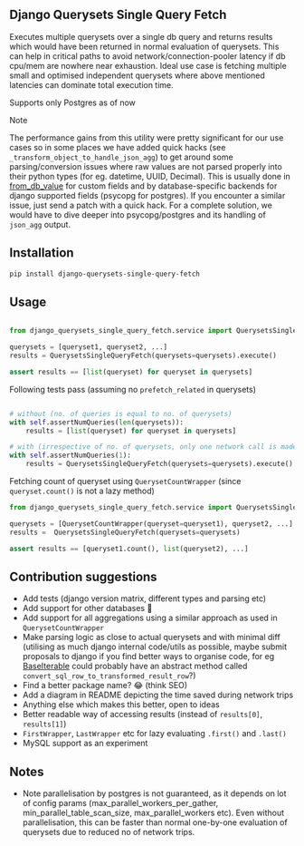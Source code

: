 ## Django Querysets Single Query Fetch

Executes multiple querysets over a single db query and returns results which would have been returned in normal evaluation of querysets. This can help in critical paths to avoid network/connection-pooler latency if db cpu/mem are nowhere near exhaustion. Ideal use case is fetching multiple small and optimised independent querysets where above mentioned latencies can dominate total execution time.

Supports only Postgres as of now

> [!NOTE]
> The performance gains from this utility were pretty significant for our use cases so in some places we have added quick hacks (see `_transform_object_to_handle_json_agg`) to get around some parsing/conversion issues where raw values are not parsed properly into their python types (for eg. datetime, UUID, Decimal). This is usually done in [from_db_value](https://docs.djangoproject.com/en/5.0/ref/models/fields/#django.db.models.Field.from_db_value) for custom fields and by database-specific backends for django supported fields (psycopg for postgres). If you encounter a similar issue, just send a patch with a quick hack. For a complete solution, we would have to dive deeper into psycopg/postgres and its handling of `json_agg` output.

## Installation

```bash
pip install django-querysets-single-query-fetch
```

## Usage

```py

from django_querysets_single_query_fetch.service import QuerysetsSingleQueryFetch

querysets = [queryset1, queryset2, ...]
results = QuerysetsSingleQueryFetch(querysets=querysets).execute()

assert results == [list(queryset) for queryset in querysets]
```

Following tests pass (assuming no `prefetch_related` in querysets)

```py

# without (no. of queries is equal to no. of querysets)
with self.assertNumQueries(len(querysets)):
    results = [list(queryset) for queryset in querysets]

# with (irrespective of no. of querysets, only one network call is made)
with self.assertNumQueries(1):
    results = QuerysetsSingleQueryFetch(querysets=querysets).execute()

```

Fetching count of queryset using `QuerysetCountWrapper` (since `queryset.count()` is not a lazy method)

```py
from django_querysets_single_query_fetch.service import QuerysetsSingleQueryFetch, QuerysetCountWrapper

querysets = [QuerysetCountWrapper(queryset=queryset1), queryset2, ...]
results =  QuerysetsSingleQueryFetch(querysets=querysets) 

assert results == [queryset1.count(), list(queryset2), ...] 
```


## Contribution suggestions

- Add tests (django version matrix, different types and parsing etc)
- Add support for other databases 👀
- Add support for all aggregations using a similar approach as used in `QuerysetCountWrapper`
- Make parsing logic as close to actual querysets and with minimal diff (utilising as much django internal code/utils as possible, maybe submit proposals to django if you find better ways to organise code, for eg [BaseIterable](https://github.com/django/django/blob/main/django/db/models/query.py#L46) could probably have an abstract method called `convert_sql_row_to_transformed_result_row`?)
- Find a better package name? 😂 (think SEO)
- Add a diagram in README depicting the time saved during network trips
- Anything else which makes this better, open to ideas
- Better readable way of accessing results (instead of `results[0]`, `results[1]`)
- `FirstWrapper`, `LastWrapper` etc for lazy evaluating `.first()` and `.last()`
- MySQL support as an experiment

  
## Notes

- Note parallelisation by postgres is not guaranteed, as it depends on lot of config params (max_parallel_workers_per_gather, min_parallel_table_scan_size, max_parallel_workers etc). Even without parallelisation, this can be faster than normal one-by-one evaluation of querysets due to reduced no of network trips.
